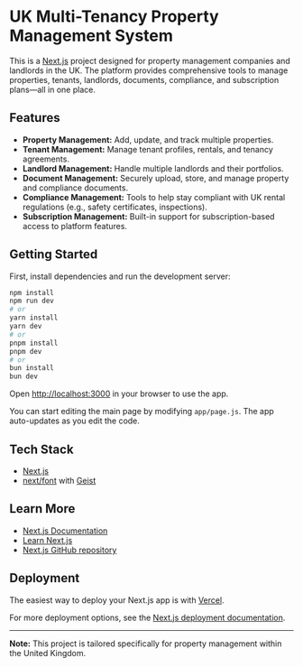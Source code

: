# UK Multi-Tenancy Property Management System

This is a [Next.js](https://nextjs.org) project designed for property management companies and landlords in the UK. The platform provides comprehensive tools to manage properties, tenants, landlords, documents, compliance, and subscription plans—all in one place.

## Features

- **Property Management:** Add, update, and track multiple properties.
- **Tenant Management:** Manage tenant profiles, rentals, and tenancy agreements.
- **Landlord Management:** Handle multiple landlords and their portfolios.
- **Document Management:** Securely upload, store, and manage property and compliance documents.
- **Compliance Management:** Tools to help stay compliant with UK rental regulations (e.g., safety certificates, inspections).
- **Subscription Management:** Built-in support for subscription-based access to platform features.

## Getting Started

First, install dependencies and run the development server:

```bash
npm install
npm run dev
# or
yarn install
yarn dev
# or
pnpm install
pnpm dev
# or
bun install
bun dev
```

Open [http://localhost:3000](http://localhost:3000) in your browser to use the app.

You can start editing the main page by modifying `app/page.js`. The app auto-updates as you edit the code.

## Tech Stack

- [Next.js](https://nextjs.org)
- [next/font](https://nextjs.org/docs/app/building-your-application/optimizing/fonts) with [Geist](https://vercel.com/font)

## Learn More

- [Next.js Documentation](https://nextjs.org/docs)
- [Learn Next.js](https://nextjs.org/learn)
- [Next.js GitHub repository](https://github.com/vercel/next.js)

## Deployment

The easiest way to deploy your Next.js app is with [Vercel](https://vercel.com/new?utm_medium=default-template&filter=next.js&utm_source=create-next-app&utm_campaign=create-next-app-readme).

For more deployment options, see the [Next.js deployment documentation](https://nextjs.org/docs/app/building-your-application/deploying).

---

**Note:** This project is tailored specifically for property management within the United Kingdom.
